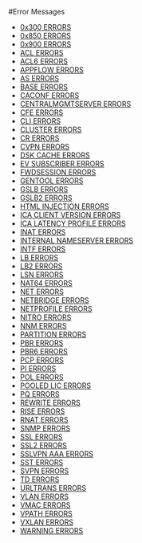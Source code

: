 #Error Messages

<ul><li><a href="../../error-messages/0x300-errors/0x300-errors">0x300 ERRORS</a></li><li><a href="../../error-messages/0x850-errors/0x850-errors">0x850 ERRORS</a></li><li><a href="../../error-messages/0x900-errors/0x900-errors">0x900 ERRORS</a></li><li><a href="../../error-messages/acl-errors/acl-errors">ACL ERRORS</a></li><li><a href="../../error-messages/acl6-errors/acl6-errors">ACL6 ERRORS</a></li><li><a href="../../error-messages/appflow-errors/appflow-errors">APPFLOW ERRORS</a></li><li><a href="../../error-messages/as-errors/as-errors">AS ERRORS</a></li><li><a href="../../error-messages/base-errors/base-errors">BASE ERRORS</a></li><li><a href="../../error-messages/caconf-errors/caconf-errors">CACONF ERRORS</a></li><li><a href="../../error-messages/centralmgmtserver-errors/centralmgmtserver-errors">CENTRALMGMTSERVER ERRORS</a></li><li><a href="../../error-messages/cfe-errors/cfe-errors">CFE ERRORS</a></li><li><a href="../../error-messages/cli-errors/cli-errors">CLI ERRORS</a></li><li><a href="../../error-messages/cluster-errors/cluster-errors">CLUSTER ERRORS</a></li><li><a href="../../error-messages/cr-errors/cr-errors">CR ERRORS</a></li><li><a href="../../error-messages/cvpn-errors/cvpn-errors">CVPN ERRORS</a></li><li><a href="../../error-messages/dsk-cache-errors/dsk-cache-errors">DSK CACHE ERRORS</a></li><li><a href="../../error-messages/ev-subscriber-errors/ev-subscriber-errors">EV SUBSCRIBER ERRORS</a></li><li><a href="../../error-messages/fwdsession-errors/fwdsession-errors">FWDSESSION ERRORS</a></li><li><a href="../../error-messages/gentool-errors/gentool-errors">GENTOOL ERRORS</a></li><li><a href="../../error-messages/gslb-errors/gslb-errors">GSLB ERRORS</a></li><li><a href="../../error-messages/gslb2-errors/gslb2-errors">GSLB2 ERRORS</a></li><li><a href="../../error-messages/html-injection-errors/html-injection-errors">HTML INJECTION ERRORS</a></li><li><a href="../../error-messages/ica-client-version-errors/ica-client-version-errors">ICA CLIENT VERSION ERRORS</a></li><li><a href="../../error-messages/ica-latency-profile-errors/ica-latency-profile-errors">ICA LATENCY PROFILE ERRORS</a></li><li><a href="../../error-messages/inat-errors/inat-errors">INAT ERRORS</a></li><li><a href="../../error-messages/internal-nameserver-errors/internal-nameserver-errors">INTERNAL NAMESERVER ERRORS</a></li><li><a href="../../error-messages/intf-errors/intf-errors">INTF ERRORS</a></li><li><a href="../../error-messages/lb-errors/lb-errors">LB ERRORS</a></li><li><a href="../../error-messages/lb2-errors/lb2-errors">LB2 ERRORS</a></li><li><a href="../../error-messages/lsn-errors/lsn-errors">LSN ERRORS</a></li><li><a href="../../error-messages/nat64-errors/nat64-errors">NAT64 ERRORS</a></li><li><a href="../../error-messages/net-errors/net-errors">NET ERRORS</a></li><li><a href="../../error-messages/netbridge-errors/netbridge-errors">NETBRIDGE ERRORS</a></li><li><a href="../../error-messages/netprofile-errors/netprofile-errors">NETPROFILE ERRORS</a></li><li><a href="../../error-messages/nitro-errors/nitro-errors">NITRO ERRORS</a></li><li><a href="../../error-messages/nnm-errors/nnm-errors">NNM ERRORS</a></li><li><a href="../../error-messages/partition-errors/partition-errors">PARTITION ERRORS</a></li><li><a href="../../error-messages/pbr-errors/pbr-errors">PBR ERRORS</a></li><li><a href="../../error-messages/pbr6-errors/pbr6-errors">PBR6 ERRORS</a></li><li><a href="../../error-messages/pcp-errors/pcp-errors">PCP ERRORS</a></li><li><a href="../../error-messages/pi-errors/pi-errors">PI ERRORS</a></li><li><a href="../../error-messages/pol-errors/pol-errors">POL ERRORS</a></li><li><a href="../../error-messages/pooled-lic-errors/pooled-lic-errors">POOLED LIC ERRORS</a></li><li><a href="../../error-messages/pq-errors/pq-errors">PQ ERRORS</a></li><li><a href="../../error-messages/rewrite-errors/rewrite-errors">REWRITE ERRORS</a></li><li><a href="../../error-messages/rise-errors/rise-errors">RISE ERRORS</a></li><li><a href="../../error-messages/rnat-errors/rnat-errors">RNAT ERRORS</a></li><li><a href="../../error-messages/snmp-errors/snmp-errors">SNMP ERRORS</a></li><li><a href="../../error-messages/ssl-errors/ssl-errors">SSL ERRORS</a></li><li><a href="../../error-messages/ssl2-errors/ssl2-errors">SSL2 ERRORS</a></li><li><a href="../../error-messages/sslvpn-aaa-errors/sslvpn-aaa-errors">SSLVPN AAA ERRORS</a></li><li><a href="../../error-messages/sst-errors/sst-errors">SST ERRORS</a></li><li><a href="../../error-messages/svpn-errors/svpn-errors">SVPN ERRORS</a></li><li><a href="../../error-messages/td-errors/td-errors">TD ERRORS</a></li><li><a href="../../error-messages/urltrans-errors/urltrans-errors">URLTRANS ERRORS</a></li><li><a href="../../error-messages/vlan-errors/vlan-errors">VLAN ERRORS</a></li><li><a href="../../error-messages/vmac-errors/vmac-errors">VMAC ERRORS</a></li><li><a href="../../error-messages/vpath-errors/vpath-errors">VPATH ERRORS</a></li><li><a href="../../error-messages/vxlan-errors/vxlan-errors">VXLAN ERRORS</a></li><li><a href="../../error-messages/warning-errors/warning-errors">WARNING ERRORS</a></li></ul>


